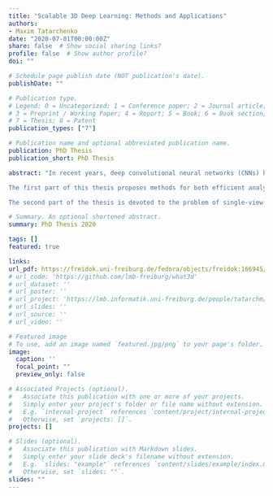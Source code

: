 ```yaml
---
title: "Scalable 3D Deep Learning: Methods and Applications"
authors:
- Maxim Tatarchenko
date: "2020-07-01T00:00:00Z"
share: false  # Show social sharing links?
profile: false  # Show author profile?
doi: ""

# Schedule page publish date (NOT publication's date).
publishDate: ""

# Publication type.
# Legend: 0 = Uncategorized; 1 = Conference paper; 2 = Journal article;
# 3 = Preprint / Working Paper; 4 = Report; 5 = Book; 6 = Book section;
# 7 = Thesis; 8 = Patent
publication_types: ["7"]

# Publication name and optional abbreviated publication name.
publication: PhD Thesis
publication_short: PhD Thesis

abstract: "In recent years, deep convolutional neural networks (CNNs) have achieved remarkable success in most 2D image processing tasks. Still, the direct processing of 3D data, not only their 2D projections, is required in many applications. Naive extensions of 2D deep learning techniques into 3D rely on voxel grids which are inefficient due to their cubic complexity and thus only support prohibitively low resolutions. Therefore, it is crucially important to develop dedicated 3D deep learning algorithms that operate on efficient 3D representations like point clouds and octrees. The algorithm design depends on the task type: in analysis tasks the 3D geometry is given as input and needs to be processed efficiently, while in synthesis tasks the 3D geometry has to be generated from an abstract representation.

The first part of this thesis proposes methods for both efficient analysis and synthesis of 3D data using CNNs. In case of analysis, we focus on the task of semantic segmentation of 3D scenes represented as point clouds. We propose a new construct - tangent convolution - which operates directly on surfaces and can be used to build efficient CNNs. We apply networks that use tangent convolutions to large-scale semantic segmentation of real-world indoor and outdoor datasets. For synthesis, we propose a novel convolutional decoder for generating 3D shapes represented as octrees. Our approach is significantly more efficient than CNNs based on dense voxel grids, both in memory consumption and in computation time. This enables the generation of high-resolution 3D shapes. We validate the proposed method on three different tasks, including shape auto-encoding, generating shapes from high-level information, and single-view 3D reconstruction.

The second part of the thesis is devoted to the problem of single-view 3D reconstruction; in particular, to a realistic analysis of its current state. Many recent CNN-based methods for solving this task focus on developing dedicated decoders for different 3D representations. We systematically analyze these methods comparing them with two custom baselines which internally rely on image classification and retrieval, i.e. which solve a recognition problem. The results of these simple decoder-less baselines are statistically indistinguishable from more sophisticated state-of-the-art networks, indicating that the latter also rely mostly on recognition. We formulate the problems in the widely adopted experimental setup that lead to such behavior and outline possible solutions. Finally, we extensively study how well existing single-view 3D reconstruction methods which are trained on synthetic data, generalize to real-world images. For this, we collected a new dataset of objects of various shapes with fine-grained control over their appearance. We observe that, despite being trained on realistic renderings and a multitude of objects, state-of-the-art methods still struggle to generalize to real-world images. Our analysis also indicates the benefit of introducing more structure into the computational pipeline via making an intermediate geometric representation part of its design."

# Summary. An optional shortened abstract.
summary: PhD Thesis 2020

tags: []
featured: true

links:
url_pdf: https://freidok.uni-freiburg.de/fedora/objects/freidok:166945/datastreams/FILE1/content
# url_code: 'https://github.com/lmb-freiburg/what3d'
# url_dataset: ''
# url_poster: ''
# url_project: 'https://lmb.informatik.uni-freiburg.de/people/tatarchm/mv3d/'
# url_slides: ''
# url_source: ''
# url_video: ''

# Featured image
# To use, add an image named `featured.jpg/png` to your page's folder. 
image:
  caption: ''
  focal_point: ""
  preview_only: false

# Associated Projects (optional).
#   Associate this publication with one or more of your projects.
#   Simply enter your project's folder or file name without extension.
#   E.g. `internal-project` references `content/project/internal-project/index.md`.
#   Otherwise, set `projects: []`.
projects: []

# Slides (optional).
#   Associate this publication with Markdown slides.
#   Simply enter your slide deck's filename without extension.
#   E.g. `slides: "example"` references `content/slides/example/index.md`.
#   Otherwise, set `slides: ""`.
slides: ""
---
```

